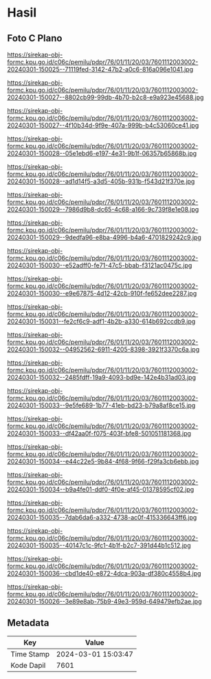 # Hasil

## Foto C Plano

https://sirekap-obj-formc.kpu.go.id/c06c/pemilu/pdpr/76/01/11/20/03/7601112003002-20240301-150025--71119fed-3142-47b2-a0c6-816a096e1041.jpg

https://sirekap-obj-formc.kpu.go.id/c06c/pemilu/pdpr/76/01/11/20/03/7601112003002-20240301-150027--8802cb99-99db-4b70-b2c8-e9a923e45688.jpg

https://sirekap-obj-formc.kpu.go.id/c06c/pemilu/pdpr/76/01/11/20/03/7601112003002-20240301-150027--4f10b34d-9f9e-407a-999b-b4c53060ce41.jpg

https://sirekap-obj-formc.kpu.go.id/c06c/pemilu/pdpr/76/01/11/20/03/7601112003002-20240301-150028--05e1ebd6-e197-4e31-9b1f-06357b65868b.jpg

https://sirekap-obj-formc.kpu.go.id/c06c/pemilu/pdpr/76/01/11/20/03/7601112003002-20240301-150028--ad1d14f5-a3d5-405b-931b-f543d21f370e.jpg

https://sirekap-obj-formc.kpu.go.id/c06c/pemilu/pdpr/76/01/11/20/03/7601112003002-20240301-150029--7986d9b8-dc65-4c68-a166-9c739f8e1e08.jpg

https://sirekap-obj-formc.kpu.go.id/c06c/pemilu/pdpr/76/01/11/20/03/7601112003002-20240301-150029--9dedfa96-e8ba-4996-b4a6-4701829242c9.jpg

https://sirekap-obj-formc.kpu.go.id/c06c/pemilu/pdpr/76/01/11/20/03/7601112003002-20240301-150030--e52adff0-fe71-47c5-bbab-f3121ac0475c.jpg

https://sirekap-obj-formc.kpu.go.id/c06c/pemilu/pdpr/76/01/11/20/03/7601112003002-20240301-150030--e9e67875-4d12-42cb-910f-fe652dee2287.jpg

https://sirekap-obj-formc.kpu.go.id/c06c/pemilu/pdpr/76/01/11/20/03/7601112003002-20240301-150031--fe2cf6c9-adf1-4b2b-a330-614b692ccdb9.jpg

https://sirekap-obj-formc.kpu.go.id/c06c/pemilu/pdpr/76/01/11/20/03/7601112003002-20240301-150032--04952562-6911-4205-8398-3921f3370c6a.jpg

https://sirekap-obj-formc.kpu.go.id/c06c/pemilu/pdpr/76/01/11/20/03/7601112003002-20240301-150032--2485fdff-19a9-4093-bd9e-142e4b31ad03.jpg

https://sirekap-obj-formc.kpu.go.id/c06c/pemilu/pdpr/76/01/11/20/03/7601112003002-20240301-150033--9e5fe689-1b77-41eb-bd23-b79a8af8ce15.jpg

https://sirekap-obj-formc.kpu.go.id/c06c/pemilu/pdpr/76/01/11/20/03/7601112003002-20240301-150033--df42aa0f-f075-403f-bfe8-501051181368.jpg

https://sirekap-obj-formc.kpu.go.id/c06c/pemilu/pdpr/76/01/11/20/03/7601112003002-20240301-150034--e44c22e5-9b84-4f68-9f66-f29fa3cb6ebb.jpg

https://sirekap-obj-formc.kpu.go.id/c06c/pemilu/pdpr/76/01/11/20/03/7601112003002-20240301-150034--b9a4fe01-ddf0-4f0e-af45-01378595cf02.jpg

https://sirekap-obj-formc.kpu.go.id/c06c/pemilu/pdpr/76/01/11/20/03/7601112003002-20240301-150035--7dab6da6-a332-4738-ac0f-415336643ff6.jpg

https://sirekap-obj-formc.kpu.go.id/c06c/pemilu/pdpr/76/01/11/20/03/7601112003002-20240301-150035--40147c1c-9fc1-4b1f-b2c7-391d44b1c512.jpg

https://sirekap-obj-formc.kpu.go.id/c06c/pemilu/pdpr/76/01/11/20/03/7601112003002-20240301-150036--cbd1de40-e872-4dca-903a-df380c4558b4.jpg

https://sirekap-obj-formc.kpu.go.id/c06c/pemilu/pdpr/76/01/11/20/03/7601112003002-20240301-150026--3e89e8ab-75b9-49e3-959d-649479efb2ae.jpg


## Metadata

| Key        | Value               |
| ---------- | ------------------- |
| Time Stamp | 2024-03-01 15:03:47 |
| Kode Dapil | 7601                |



